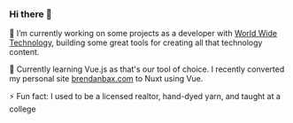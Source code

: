 ### Hi there 👋

🔭 I’m currently working on some projects as a developer with [World Wide Technology](https://www.wwt.com), building some great tools for creating all that technology content.

🌱 Currently learning Vue.js as that's our tool of choice.  I recently converted my personal site [brendanbax.com](https://www.brendanbax.com) to Nuxt using Vue.

⚡ Fun fact: I used to be a licensed realtor, hand-dyed yarn, and taught at a college

<!--
**brendanbax/brendanbax** is a ✨ _special_ ✨ repository because its `README.md` (this file) appears on your GitHub profile.

Here are some ideas to get you started:

- 👯 I’m looking to collaborate on ...
- 🤔 I’m looking for help with ...
- 💬 Ask me about ...
-->
